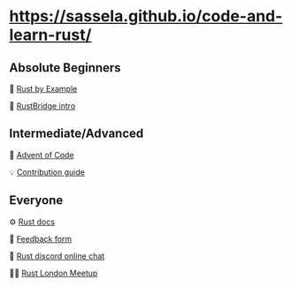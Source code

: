 # https://sassela.github.io/code-and-learn-rust/

## Absolute Beginners
🦀 [Rust by Example](https://doc.rust-lang.org/stable/rust-by-example/)

🌱 [RustBridge intro](https://intro.rustbridge.com/en/intro/#14)


## Intermediate/Advanced
🎄 [Advent of Code](https://adventofcode.com/2019)

💡 [Contribution guide](https://github.com/rust-lang/rust/blob/master/CONTRIBUTING.md)


## Everyone
⚙️ [Rust docs](https://doc.rust-lang.org/std/index.html)

📝 [Feedback form](https://forms.gle/ByYdssUJwBtnahpb6)

💬 [Rust discord online chat](https://discordapp.com/invite/rust-lang)

🤝🏽 [Rust London Meetup](https://www.meetup.com/Rust-London-User-Group/)
